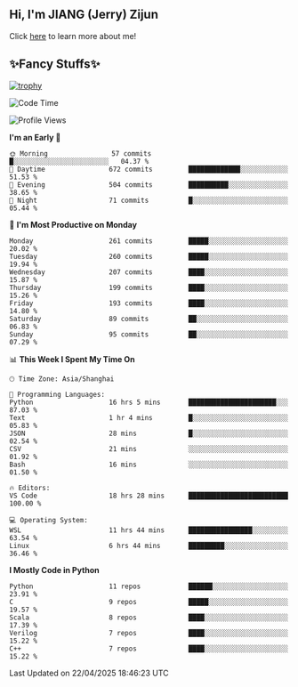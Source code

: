 ## Hi, I'm JIANG (Jerry) Zijun

Click [here](https://jzjerry.github.io/about/) to learn more about me!

## ✨Fancy Stuffs✨
[![trophy](https://github-profile-trophy.vercel.app/?username=jzjerry&theme=onedark)](https://github.com/ryo-ma/github-profile-trophy)
<!--START_SECTION:waka-->
![Code Time](http://img.shields.io/badge/Code%20Time-1%2C251%20hrs%2010%20mins-blue)

![Profile Views](http://img.shields.io/badge/Profile%20Views-0-blue)

**I'm an Early 🐤** 

```text
🌞 Morning                57 commits          █░░░░░░░░░░░░░░░░░░░░░░░░   04.37 % 
🌆 Daytime                672 commits         █████████████░░░░░░░░░░░░   51.53 % 
🌃 Evening                504 commits         ██████████░░░░░░░░░░░░░░░   38.65 % 
🌙 Night                  71 commits          █░░░░░░░░░░░░░░░░░░░░░░░░   05.44 % 
```
📅 **I'm Most Productive on Monday** 

```text
Monday                   261 commits         █████░░░░░░░░░░░░░░░░░░░░   20.02 % 
Tuesday                  260 commits         █████░░░░░░░░░░░░░░░░░░░░   19.94 % 
Wednesday                207 commits         ████░░░░░░░░░░░░░░░░░░░░░   15.87 % 
Thursday                 199 commits         ████░░░░░░░░░░░░░░░░░░░░░   15.26 % 
Friday                   193 commits         ████░░░░░░░░░░░░░░░░░░░░░   14.80 % 
Saturday                 89 commits          ██░░░░░░░░░░░░░░░░░░░░░░░   06.83 % 
Sunday                   95 commits          ██░░░░░░░░░░░░░░░░░░░░░░░   07.29 % 
```


📊 **This Week I Spent My Time On** 

```text
🕑︎ Time Zone: Asia/Shanghai

💬 Programming Languages: 
Python                   16 hrs 5 mins       ██████████████████████░░░   87.03 % 
Text                     1 hr 4 mins         █░░░░░░░░░░░░░░░░░░░░░░░░   05.83 % 
JSON                     28 mins             █░░░░░░░░░░░░░░░░░░░░░░░░   02.54 % 
CSV                      21 mins             ░░░░░░░░░░░░░░░░░░░░░░░░░   01.92 % 
Bash                     16 mins             ░░░░░░░░░░░░░░░░░░░░░░░░░   01.50 % 

🔥 Editors: 
VS Code                  18 hrs 28 mins      █████████████████████████   100.00 % 

💻 Operating System: 
WSL                      11 hrs 44 mins      ████████████████░░░░░░░░░   63.54 % 
Linux                    6 hrs 44 mins       █████████░░░░░░░░░░░░░░░░   36.46 % 
```

**I Mostly Code in Python** 

```text
Python                   11 repos            ██████░░░░░░░░░░░░░░░░░░░   23.91 % 
C                        9 repos             █████░░░░░░░░░░░░░░░░░░░░   19.57 % 
Scala                    8 repos             ████░░░░░░░░░░░░░░░░░░░░░   17.39 % 
Verilog                  7 repos             ████░░░░░░░░░░░░░░░░░░░░░   15.22 % 
C++                      7 repos             ████░░░░░░░░░░░░░░░░░░░░░   15.22 % 
```




 Last Updated on 22/04/2025 18:46:23 UTC
<!--END_SECTION:waka-->
